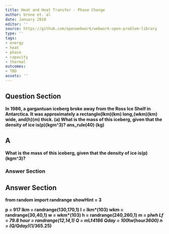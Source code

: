 ```yaml
---
title: Heat and Heat Transfer - Phase Change
author: Urone et. al
date: January 2018
editor: ''
source: https://github.com/openwebwork/webwork-open-problem-library
type: ''
tags:
- energy
- heat
- phase
- capacity
- thermal
outcomes:
- TBD
assets: ''
---
```


## Question Section 

<b>
In 1986, a gargantuan iceberg broke away from the Ross Ice Shelf in Antarctica. It was approximately a rectangle(lkm)(km) long,(wkm)(km) wide, and(h)(m) thick. (a) What is the mass of this iceberg, given that the density of ice is(p)(kgm^3)? 
ans_rule(40) (kg)

## A
What is the mass of this iceberg, given that the density of ice is(p)(kgm^3)? 
### Answer Section


## Answer Section

from random import randrange
showHint = 3

p = 917
lkm = randrange(130,170,1)
l = lkm*(10**3)
wkm = randrange(30,40,1)
w = wkm*(10**3)
h = randrange(240,260,1)
m = p*l*w*h
Lf = 79.8
hour = randrange(12,14,1)
Q = m*Lf*4186
Qday = 100*l*w*(hour*3600)
n = (Q/Qday)*(1/365.25)